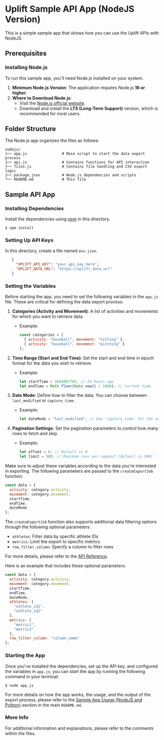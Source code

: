 # Uplift Sample API App (NodeJS Version)

This is a simple sample app that shows how you can use the Uplift APIs with NodeJS.

## Prerequisites
### Installing Node.js

To run this sample app, you'll need Node.js installed on your system.

1. **Minimum Node.js Version**: The application requires Node.js **16 or higher**.
2. **Where to Download Node.js**:
   - Visit the [Node.js official website](https://nodejs.org/).
   - Download and install the **LTS (Long-Term Support)** version, which is recommended for most users.

## Folder Structure

The Node.js app organizes the files as follows:
```
nodejs/
├── app.js                # Main script to start the data export process
├── api.js                # Contains functions for API interaction
├── files.js              # Contains file handling and CSV export logic
├── package.json          # Node.js dependencies and scripts
└── README.md             # This file

```

## Sample API App
### Installing Dependencies

Install the dependencies using [npm](https://www.npmjs.org) in this directory.

```
$ npm install
```

### Setting Up API Keys
In this directory, create a file named `env.json`.

```json
   {
     "UPLIFT_API_KEY": "your_api_key_here",
     "UPLIFT_DATA_URL": "https://uplift_data_url"
   }
```

### Setting the Variables

Before starting the app, you need to set the following variables in the `app.js` file. These are critical for defining the data export process:

1. **Categories (Activity and Movement)**: A list of activities and movements for which you want to retrieve data.
    - Example:
      ```javascript
      const categories = [
        { activity: "baseball", movement: "hitting" },
        { activity: "baseball", movement: "pitching" }
      ];
      ```

2. **Time Range (Start and End Time)**: Set the start and end time in epoch format for the data you wish to retrieve.
    - Example:
      ```javascript
      let startTime = 1604807785; // 24 hours ago
      let endTime = Math.floor(Date.now() / 1000); // Current time
      ```

3. **Date Mode**: Define how to filter the data. You can choose between `last_modified` or `capture_time`.
    - Example:
      ```javascript
      let dateMode = "last_modified"; // Use 'capture_time' for the actual capture time
      ```

4. **Pagination Settings**: Set the pagination parameters to control how many rows to fetch and skip.
    - Example:
      ```javascript
      let offset = 0; // Default is 0
      let limit = 500; // Maximum rows per request (default is 500)
      ```

Make sure to adjust these variables according to the data you're interested in exporting. The following parameters are passed to the `createExportJob` function:

```javascript
const data = {
  activity: category.activity,
  movement: category.movement,
  startTime,
  endTime,
  dateMode
};
```

The `createExportJob` function also supports additional data filtering options through the following optional parameters:

- `athletes`: Filter data by specific athlete IDs
- `metrics`: Limit the export to specific metrics
- `row_filter_column`: Specify a column to filter rows

For more details, please refer to the [API Reference](https://docs.uplift.ai/api-reference/data/export/create).

Here is an example that includes these optional parameters:

```javascript
const data = {
  activity: category.activity,
  movement: category.movement,
  startTime,
  endTime,
  dateMode,
  athletes: [
    "athlete_id1",
    "athlete_id2"
  ],
  metrics: [
    "metric1",
    "metric2"
  ],
  row_filter_column: "column_name"
};
```

### Starting the App
Once you've installed the dependencies, set up the API key, and configured the variables in `app.js`, you can start the app by running the following command in your terminal:
```
$ node app.js
```
For more details on how the app works, the usage, and the output of the export process, please refer to the [Sample App Usage (NodeJS and Python)](../README.md#sample-app-usage-nodejs-and-python) section in the main `README.md`.

### More Info
For additional information and explanations, please refer to the comments within the files.
